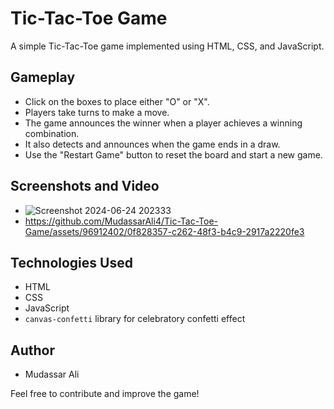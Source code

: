 # Tic-Tac-Toe Game

A simple Tic-Tac-Toe game implemented using HTML, CSS, and JavaScript.

## Gameplay

- Click on the boxes to place either "O" or "X".
- Players take turns to make a move.
- The game announces the winner when a player achieves a winning combination.
- It also detects and announces when the game ends in a draw.
- Use the "Restart Game" button to reset the board and start a new game.

## Screenshots and Video

- ![Screenshot 2024-06-24 202333](https://github.com/MudassarAli4/Tic-Tac-Toe-Game/assets/96912402/17f877c0-da39-408d-bf78-36918f6efb1e)
- https://github.com/MudassarAli4/Tic-Tac-Toe-Game/assets/96912402/0f828357-c262-48f3-b4c9-2917a2220fe3

## Technologies Used

- HTML
- CSS
- JavaScript
- `canvas-confetti` library for celebratory confetti effect

## Author

- Mudassar Ali

Feel free to contribute and improve the game!

